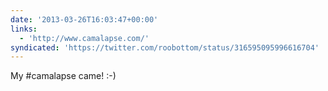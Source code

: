 ```yaml
---
date: '2013-03-26T16:03:47+00:00'
links:
  - 'http://www.camalapse.com/'
syndicated: 'https://twitter.com/roobottom/status/316595095996616704'
---
```

My #camalapse came! :-) 
